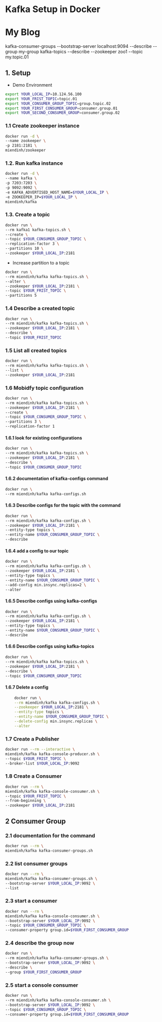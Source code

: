 # Kafka Setup in Docker

# My Blog
kafka-consumer-groups --bootstrap-server localhost:9094 --describe --group my-group
kafka-topics --describe --zookeeper zoo1 --topic my.topic.01

## 1. Setup

- Demo Environment
```bash
export YOUR_LOCAL_IP=10.124.56.100
export YOUR_FRIST_TOPIC=topic.01
export YOUR_CONSUMER_GROUP_TOPIC=group.topic.02
export YOUR_FIRST_CONSUMER_GROUP=consumer.group.01
export YOUR_SECOND_CONSUMER_GROUP=consumer.group.02
```

### 1.1 Create zookeeper instance

```sh
docker run -d \
--name zookeeper \
-p 2181:2181 \
miendinh/zookeeper
```

### 1.2. Run kafka instance

```sh
docker run -d \
--name kafka \
-p 7203:7203 \
-p 9092:9092 \
-e KAFKA_ADVERTISED_HOST_NAME=$YOUR_LOCAL_IP \
-e ZOOKEEPER_IP=$YOUR_LOCAL_IP \
miendinh/kafka
```

### 1.3. Create a topic

```sh
docker run \
--rm kafka1 kafka-topics.sh \
--create \
--topic $YOUR_CONSUMER_GROUP_TOPIC \
--replication-factor 3 \
--partitions 10 \
--zookeeper $YOUR_LOCAL_IP:2181
```

- Increase partition to a topic

```sh
docker run \
--rm miendinh/kafka kafka-topics.sh \
--alter \
--zookeeper $YOUR_LOCAL_IP:2181 \
--topic $YOUR_FRIST_TOPIC \
--partitions 5
```

### 1.4 Describe a created topic

```sh
docker run \
--rm miendinh/kafka kafka-topics.sh \
--zookeeper $YOUR_LOCAL_IP:2181 \
--describe \
--topic $YOUR_FRIST_TOPIC
```

### 1.5 List all created topics

```sh
docker run \
--rm miendinh/kafka kafka-topics.sh \
--list \
--zookeeper $YOUR_LOCAL_IP:2181
```

### 1.6 Mobidfy topic configuration

```sh
docker run \
--rm miendinh/kafka kafka-topics.sh \
--zookeeper $YOUR_LOCAL_IP:2181 \
--create \
--topic $YOUR_CONSUMER_GROUP_TOPIC \
--partitions 3 \
--replication-factor 1
```


#### 1.6.1 look for existing configurations

```sh
docker run \
--rm miendinh/kafka kafka-topics.sh \
--zookeeper $YOUR_LOCAL_IP:2181 \
--describe \
--topic $YOUR_CONSUMER_GROUP_TOPIC
```

#### 1.6.2 documentation of kafka-configs command

```sh
docker run \
--rm miendinh/kafka kafka-configs.sh
```

#### 1.6.3 Describe configs for the topic with the command

```sh
docker run \
--rm miendinh/kafka kafka-configs.sh \
--zookeeper $YOUR_LOCAL_IP:2181 \
--entity-type topics \
--entity-name $YOUR_CONSUMER_GROUP_TOPIC \
--describe
```

#### 1.6.4 add a config to our topic

```sh
docker run \
--rm miendinh/kafka kafka-configs.sh \
--zookeeper $YOUR_LOCAL_IP:2181 \
--entity-type topics \
--entity-name $YOUR_CONSUMER_GROUP_TOPIC \
--add-config min.insync.replicas=2 \
--alter
```

#### 1.6.5 Describe configs using kafka-configs

```sh
docker run \
--rm miendinh/kafka kafka-configs.sh \
--zookeeper $YOUR_LOCAL_IP:2181 \
--entity-type topics \
--entity-name $YOUR_CONSUMER_GROUP_TOPIC \
--describe
```

#### 1.6.6 Describe configs using kafka-topics

```sh
docker run \
--rm miendinh/kafka kafka-topics.sh \
--zookeeper $YOUR_LOCAL_IP:2181 \
--describe \
--topic $YOUR_CONSUMER_GROUP_TOPIC
```

#### 1.6.7 Delete a config

```sh
    docker run \
    --rm miendinh/kafka kafka-configs.sh \
    --zookeeper $YOUR_LOCAL_IP:2181 \
    --entity-type topics \
    --entity-name $YOUR_CONSUMER_GROUP_TOPIC \
    --delete-config min.insync.replicas \
    --alter
```

### 1.7 Create a Publisher

```sh
docker run --rm --interactive \
miendinh/kafka kafka-console-producer.sh \
--topic $YOUR_FRIST_TOPIC \
--broker-list $YOUR_LOCAL_IP:9092
```

### 1.8 Create a Consumer

```sh
docker run --rm \
miendinh/kafka kafka-console-consumer.sh \
--topic $YOUR_FRIST_TOPIC \
--from-beginning \
--zookeeper $YOUR_LOCAL_IP:2181
```

## 2 Consumer Group

### 2.1 documentation for the command 
```sh
docker run --rm \
miendinh/kafka kafka-consumer-groups.sh
```

### 2.2 list consumer groups
```sh
docker run --rm \
miendinh/kafka kafka-consumer-groups.sh \
--bootstrap-server $YOUR_LOCAL_IP:9092 \
--list
```
 
### 2.3 start a consumer

```sh
docker run --rm \
miendinh/kafka kafka-console-consumer.sh \
--bootstrap-server $YOUR_LOCAL_IP:9092 \
--topic $YOUR_CONSUMER_GROUP_TOPIC \
--consumer-property group.id=$YOUR_FIRST_CONSUMER_GROUP
```

### 2.4 describe the group now

```sh
docker run \
--rm miendinh/kafka kafka-consumer-groups.sh \
--bootstrap-server $YOUR_LOCAL_IP:9092 \
--describe \
--group $YOUR_FIRST_CONSUMER_GROUP
```

### 2.5 start a console consumer

```sh
docker run \
--rm miendinh/kafka kafka-console-consumer.sh \
--bootstrap-server $YOUR_LOCAL_IP:9092 \
--topic $YOUR_CONSUMER_GROUP_TOPIC \
--consumer-property group.id=$YOUR_FIRST_CONSUMER_GROUP
```